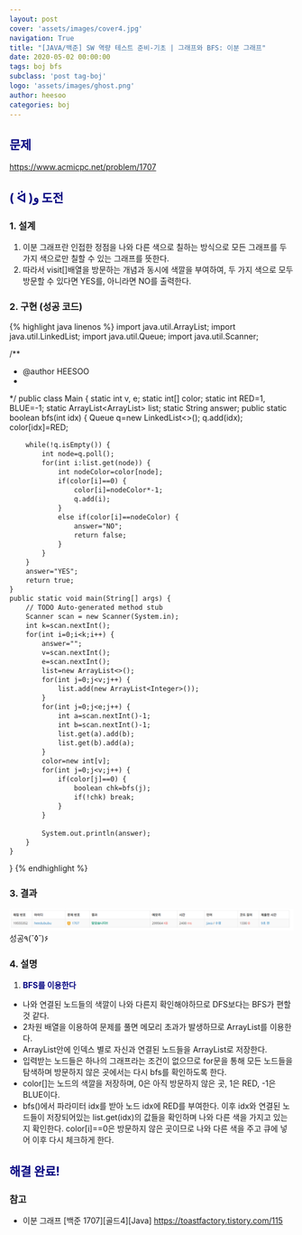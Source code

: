 ```yaml
---
layout: post
cover: 'assets/images/cover4.jpg'
navigation: True
title: "[JAVA/백준] SW 역량 테스트 준비-기초 | 그래프와 BFS: 이분 그래프"
date: 2020-05-02 00:00:00
tags: boj bfs
subclass: 'post tag-boj'
logo: 'assets/images/ghost.png'
author: heesoo
categories: boj
---
```

## <span style="color:navy">문제</span>
<https://www.acmicpc.net/problem/1707>

## <span style="color:navy">( ᐛ )و 도전</span>

### 1. 설계
1. 이분 그래프란 인접한 정점을 나와 다른 색으로 칠하는 방식으로 모든 그래프를 두 가지 색으로만 칠할 수 있는 그래프를 뜻한다.
2. 따라서 visit[]배열을 방문하는 개념과 동시에 색깔을 부여하여, 두 가지 색으로 모두 방문할 수 있다면 YES를, 아니라면 NO를 출력한다.

### 2. 구현 (성공 코드)
{% highlight java linenos %}
import java.util.ArrayList;
import java.util.LinkedList;
import java.util.Queue;
import java.util.Scanner;

/**
 * @author HEESOO
 *
 */
public class Main {
	static int v, e;
	static int[] color;
	static int RED=1, BLUE=-1;
	static ArrayList<ArrayList<Integer>> list;
	static String answer;
	public static boolean bfs(int idx) {
		Queue<Integer> q=new LinkedList<>();
		q.add(idx);
		color[idx]=RED;
		
		while(!q.isEmpty()) {
			int node=q.poll();
			for(int i:list.get(node)) {
				int nodeColor=color[node];
				if(color[i]==0) {
					color[i]=nodeColor*-1;
					q.add(i);
				}
				else if(color[i]==nodeColor) {
					answer="NO";
					return false;
				}
			}
		}
		answer="YES";
		return true;
	}
	public static void main(String[] args) {
		// TODO Auto-generated method stub
		Scanner scan = new Scanner(System.in);
		int k=scan.nextInt();
		for(int i=0;i<k;i++) {
			answer="";
			v=scan.nextInt();
			e=scan.nextInt();
			list=new ArrayList<>();
			for(int j=0;j<v;j++) {
				list.add(new ArrayList<Integer>());
			}
			for(int j=0;j<e;j++) {
				int a=scan.nextInt()-1;
				int b=scan.nextInt()-1;
				list.get(a).add(b);
				list.get(b).add(a);
			}
			color=new int[v];
			for(int j=0;j<v;j++) {
				if(color[j]==0) {
					boolean chk=bfs(j);
					if(!chk) break;
				}
			}
			
			System.out.println(answer);
		}
	}
}
{% endhighlight %}

### 3. 결과
![실행결과](./assets/images/200502_2.PNG)
성공٩(˘◊˘)۶  

### 4. 설명
1. **<span style="color:navy">BFS를 이용한다</span>**
- 나와 연결된 노드들의 색깔이 나와 다른지 확인해야하므로 DFS보다는 BFS가 편할 것 같다.
- 2차원 배열을 이용하여 문제를 풀면 메모리 초과가 발생하므로 ArrayList를 이용한다.
- ArrayList안에 인덱스 별로 자신과 연결된 노드들을 ArrayList로 저장한다.
- 입력받는 노드들은 하나의 그래프라는 조건이 없으므로 for문을 통해 모든 노드들을 탐색하며 방문하지 않은 곳에서는 다시 bfs를 확인하도록 한다.
- color[]는 노드의 색깔을 저장하며, 0은 아직 방문하지 않은 곳, 1은 RED, -1은 BLUE이다.
- bfs()에서 파라미터 idx를 받아 노드 idx에 RED를 부여한다. 이후 idx와 연결된 노드들이 저장되어있는 list.get(idx)의 값들을 확인하며 나와 다른 색을 가지고 있는지 확인한다. color[i]==0은 방문하지 않은 곳이므로 나와 다른 색을 주고 큐에 넣어 이후 다시 체크하게 한다.

## <span style="color:navy">해결 완료!</span>

### 참고
- 이분 그래프 [백준 1707][골드4][Java] <https://toastfactory.tistory.com/115>
